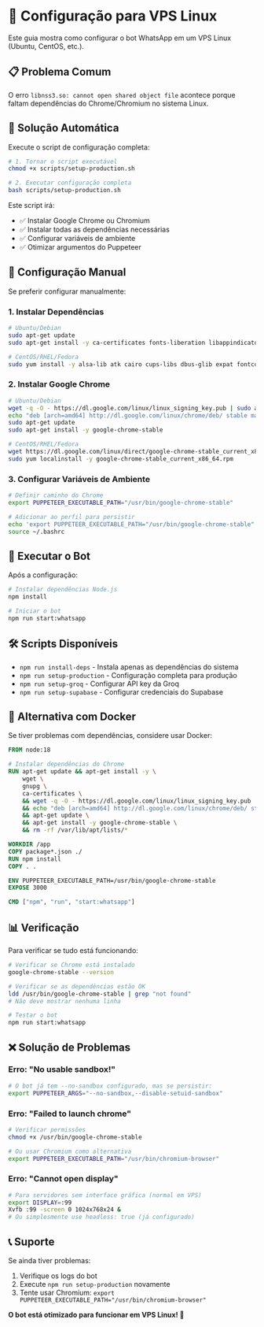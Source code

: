 # 🐧 Configuração para VPS Linux

Este guia mostra como configurar o bot WhatsApp em um VPS Linux (Ubuntu, CentOS, etc.).

## 📋 Problema Comum

O erro `libnss3.so: cannot open shared object file` acontece porque faltam dependências do Chrome/Chromium no sistema Linux.

## 🚀 Solução Automática

Execute o script de configuração completa:

```bash
# 1. Tornar o script executável
chmod +x scripts/setup-production.sh

# 2. Executar configuração completa
bash scripts/setup-production.sh
```

Este script irá:
- ✅ Instalar Google Chrome ou Chromium
- ✅ Instalar todas as dependências necessárias
- ✅ Configurar variáveis de ambiente
- ✅ Otimizar argumentos do Puppeteer

## 🔧 Configuração Manual

Se preferir configurar manualmente:

### 1. Instalar Dependências

```bash
# Ubuntu/Debian
sudo apt-get update
sudo apt-get install -y ca-certificates fonts-liberation libappindicator3-1 libasound2 libatk-bridge2.0-0 libatk1.0-0 libc6 libcairo2 libcups2 libdbus-1-3 libexpat1 libfontconfig1 libgbm1 libgcc1 libglib2.0-0 libgtk-3-0 libnspr4 libnss3 libpango-1.0-0 libpangocairo-1.0-0 libstdc++6 libx11-6 libx11-xcb1 libxcb1 libxcomposite1 libxcursor1 libxdamage1 libxext6 libxfixes3 libxi6 libxrandr2 libxrender1 libxss1 libxtst6 lsb-release wget xdg-utils

# CentOS/RHEL/Fedora
sudo yum install -y alsa-lib atk cairo cups-libs dbus-glib expat fontconfig freetype gcc gdk-pixbuf2 glib2 glibc gtk3 libgcc libstdc++ libX11 libX11-xcb libxcb libXcomposite libXcursor libXdamage libXext libXfixes libXi libXrandr libXrender libXScrnSaver libXtst nspr nss pango wget
```

### 2. Instalar Google Chrome

```bash
# Ubuntu/Debian
wget -q -O - https://dl.google.com/linux/linux_signing_key.pub | sudo apt-key add -
echo "deb [arch=amd64] http://dl.google.com/linux/chrome/deb/ stable main" | sudo tee /etc/apt/sources.list.d/google-chrome.list
sudo apt-get update
sudo apt-get install -y google-chrome-stable

# CentOS/RHEL/Fedora
wget https://dl.google.com/linux/direct/google-chrome-stable_current_x86_64.rpm
sudo yum localinstall -y google-chrome-stable_current_x86_64.rpm
```

### 3. Configurar Variáveis de Ambiente

```bash
# Definir caminho do Chrome
export PUPPETEER_EXECUTABLE_PATH="/usr/bin/google-chrome-stable"

# Adicionar ao perfil para persistir
echo 'export PUPPETEER_EXECUTABLE_PATH="/usr/bin/google-chrome-stable"' >> ~/.bashrc
source ~/.bashrc
```

## 🎯 Executar o Bot

Após a configuração:

```bash
# Instalar dependências Node.js
npm install

# Iniciar o bot
npm run start:whatsapp
```

## 🛠️ Scripts Disponíveis

- `npm run install-deps` - Instala apenas as dependências do sistema
- `npm run setup-production` - Configuração completa para produção
- `npm run setup-groq` - Configurar API key da Groq
- `npm run setup-supabase` - Configurar credenciais do Supabase

## 🐳 Alternativa com Docker

Se tiver problemas com dependências, considere usar Docker:

```dockerfile
FROM node:18

# Instalar dependências do Chrome
RUN apt-get update && apt-get install -y \
    wget \
    gnupg \
    ca-certificates \
    && wget -q -O - https://dl.google.com/linux/linux_signing_key.pub | apt-key add - \
    && echo "deb [arch=amd64] http://dl.google.com/linux/chrome/deb/ stable main" > /etc/apt/sources.list.d/google-chrome.list \
    && apt-get update \
    && apt-get install -y google-chrome-stable \
    && rm -rf /var/lib/apt/lists/*

WORKDIR /app
COPY package*.json ./
RUN npm install
COPY . .

ENV PUPPETEER_EXECUTABLE_PATH=/usr/bin/google-chrome-stable
EXPOSE 3000

CMD ["npm", "run", "start:whatsapp"]
```

## 📊 Verificação

Para verificar se tudo está funcionando:

```bash
# Verificar se Chrome está instalado
google-chrome-stable --version

# Verificar se as dependências estão OK
ldd /usr/bin/google-chrome-stable | grep "not found"
# Não deve mostrar nenhuma linha

# Testar o bot
npm run start:whatsapp
```

## ❌ Solução de Problemas

### Erro: "No usable sandbox!"
```bash
# O bot já tem --no-sandbox configurado, mas se persistir:
export PUPPETEER_ARGS="--no-sandbox,--disable-setuid-sandbox"
```

### Erro: "Failed to launch chrome"
```bash
# Verificar permissões
chmod +x /usr/bin/google-chrome-stable

# Ou usar Chromium como alternativa
export PUPPETEER_EXECUTABLE_PATH="/usr/bin/chromium-browser"
```

### Erro: "Cannot open display"
```bash
# Para servidores sem interface gráfica (normal em VPS)
export DISPLAY=:99
Xvfb :99 -screen 0 1024x768x24 &
# Ou simplesmente use headless: true (já configurado)
```

## 📞 Suporte

Se ainda tiver problemas:

1. Verifique os logs do bot
2. Execute `npm run setup-production` novamente
3. Tente usar Chromium: `export PUPPETEER_EXECUTABLE_PATH="/usr/bin/chromium-browser"`

**O bot está otimizado para funcionar em VPS Linux! 🚀**
